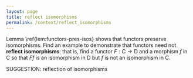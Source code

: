 ```yaml
---
layout: page
title: reflect isomorphisms
permalink: /context/reflect_isomorphisms
---
```

 Lemma \ref{lem:functors-pres-isos} shows that functors preserve isomorphisms. Find an example to demonstrate that functors need not **reflect isomorphisms**: that is, find a functor $F : \mathsf{C} \to \mathsf{D}$ and a morphism $f$ in $\mathsf{C}$ so that $Ff$ is an isomorphism in $\mathsf{D}$ but $f$ is not an isomorphism in $\mathsf{C}$.


SUGGESTION: reflection of isomorphisms